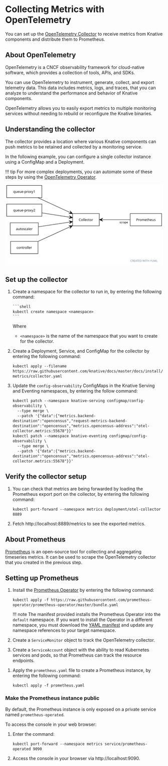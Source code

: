 # Collecting Metrics with OpenTelemetry

You can set up the [OpenTelemetry Collector](https://opentelemetry.io/docs/collector/) to receive metrics from Knative components and distribute them to Prometheus.

## About OpenTelemetry

OpenTelemetry is a CNCF observability framework for cloud-native software, which provides a collection of tools, APIs, and SDKs.

You can use OpenTelemetry to instrument, generate, collect, and export telemetry data. This data includes metrics, logs, and traces, that you can analyze to understand the performance and behavior of Knative components.

OpenTelemetry allows you to easily export metrics to multiple monitoring services without needing to rebuild or reconfigure the Knative binaries.

## Understanding the collector

The collector provides a location where various Knative components can push metrics to be retained and collected by a monitoring service.

In the following example, you can configure a single collector instance using a ConfigMap and a Deployment.

!!! tip
    For more complex deployments, you can automate some of these steps by using the [OpenTelemetry Operator](https://github.com/open-telemetry/opentelemetry-operator).

![Diagram of components reporting to collector, which is scraped by Prometheus](./system-diagram.svg)

<!-- yuml.me UML rendering of:
[queue-proxy1]->[Collector]
[queue-proxy2]->[Collector]
[autoscaler]->[Collector]
[controller]->[Collector]
[Collector]<-scrape[Prometheus]
-->

## Set up the collector

1. Create a namespace for the collector to run in, by entering the following command:

       ```shell
       kubectl create namespace <namespace>
       ```
    Where
    - `<namespace>` is the name of the namespace that you want to create for the collector.

1. Create a Deployment, Service, and ConfigMap for the collector by entering the following command:

   ```shell
   kubectl apply --filename https://raw.githubusercontent.com/knative/docs/master/docs/install/collecting-metrics/collector.yaml
   ```

1. Update the `config-observability` ConfigMaps in the Knative Serving and
   Eventing namespaces, by entering the follow command:

   ```shell
   kubectl patch --namespace knative-serving configmap/config-observability \
     --type merge \
     --patch '{"data":{"metrics.backend-destination":"opencensus","request-metrics-backend-destination":"opencensus","metrics.opencensus-address":"otel-collector.metrics:55678"}}'
   kubectl patch --namespace knative-eventing configmap/config-observability \
     --type merge \
     --patch '{"data":{"metrics.backend-destination":"opencensus","metrics.opencensus-address":"otel-collector.metrics:55678"}}'
   ```

## Verify the collector setup

1. You can check that metrics are being forwarded by loading the Prometheus export port on the collector, by entering the following command:

    ```shell
    kubectl port-forward --namespace metrics deployment/otel-collector 8889
    ```

1. Fetch http://localhost:8889/metrics to see the exported metrics.

## About Prometheus

[Prometheus](https://prometheus.io/) is an open-source tool for collecting and
aggregating timeseries metrics. It can be used to scrape the OpenTelemetry collector that you created in the previous step.

## Setting up Prometheus

1. Install the [Prometheus Operator](https://github.com/prometheus-operator/prometheus-operator) by entering the following command:

   ```shell
   kubectl apply -f https://raw.githubusercontent.com/prometheus-operator/prometheus-operator/master/bundle.yaml
   ```

   !!! note
   The manifest provided installs the Prometheus Operator into the `default` namespace. If you want to install the Operator in a different namespace, you must download the [YAML manifest](https://raw.githubusercontent.com/prometheus-operator/prometheus-operator/master/bundle.yaml) and update any namespace references to your target namespace.

1. Create a `ServiceMonitor` object to track the OpenTelemetry collector.

1. Create a `ServiceAccount` object with the ability to read Kubernetes services and pods, so that Prometheus can track the resource endpoints.
<!--TODO: Add links / commands for the two steps above?-->

1. Apply the `prometheus.yaml` file to create a Prometheus instance, by entering the following command:

   ```shell
   kubectl apply -f prometheus.yaml
   ```

### Make the Prometheus instance public

By default, the Prometheus instance is only exposed on a private service named `prometheus-operated`.

To access the console in your web browser:

1. Enter the command:

    ```shell
    kubectl port-forward --namespace metrics service/prometheus-operated 9090
    ```
1. Access the console in your browser via http://localhost:9090.
